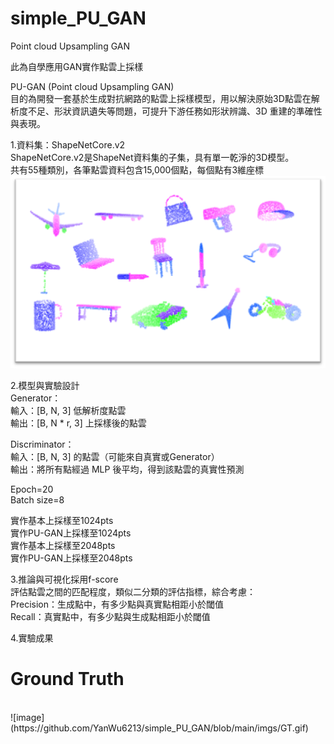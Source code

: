 # simple_PU_GAN
Point cloud Upsampling GAN

此為自學應用GAN實作點雲上採樣

PU-GAN (Point cloud Upsampling GAN)
<br>
目的為開發一套基於生成對抗網路的點雲上採樣模型，用以解決原始3D點雲在解析度不足、形狀資訊遺失等問題，可提升下游任務如形狀辨識、3D 重建的準確性與表現。
<br>

1.資料集：ShapeNetCore.v2
<br>
ShapeNetCore.v2是ShapeNet資料集的子集，具有單一乾淨的3D模型。
<br>
共有55種類別，各筆點雲資料包含15,000個點，每個點有3維座標
<br>
![image](https://github.com/YanWu6213/simple_PU_GAN/blob/main/imgs/1.png)


2.模型與實驗設計<br>
Generator：<br>
輸入：[B, N, 3] 低解析度點雲 <br>
輸出：[B, N * r, 3] 上採樣後的點雲<br>

Discriminator：<br>
輸入：[B, N, 3] 的點雲（可能來自真實或Generator） <br>
輸出：將所有點經過 MLP 後平均，得到該點雲的真實性預測<br>

Epoch=20<br>
Batch size=8<br>

實作基本上採樣至1024pts<br>
實作PU-GAN上採樣至1024pts<br>
實作基本上採樣至2048pts<br>
實作PU-GAN上採樣至2048pts<br>

3.推論與可視化採用f-score <br>
評估點雲之間的匹配程度，類似二分類的評估指標，綜合考慮： <br>
Precision：生成點中，有多少點與真實點相距小於閾值 <br>
Recall：真實點中，有多少點與生成點相距小於閾值 <br>

4.實驗成果<br>
<h1>Ground Truth</h1><br>
![image](https://github.com/YanWu6213/simple_PU_GAN/blob/main/imgs/GT.gif)




